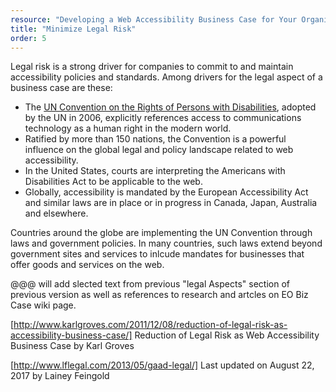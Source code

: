 ```yaml
---
resource: "Developing a Web Accessibility Business Case for Your Organization"
title: "Minimize Legal Risk"
order: 5
---
```


Legal risk is a strong driver for companies to commit to and maintain accessibility policies and standards. Among drivers for the legal aspect of a business case are these:
* The [UN Convention on the Rights of Persons with Disabilities](http://www.un.org/disabilities/default.asp?navid=12&pid=150), adopted by the UN in 2006, explicitly references access to communications technology as a human right in the modern world. 
* Ratified by more than 150 nations, the Convention is a powerful influence on the global legal and policy landscape related to web accessibility. 
* In the United States, courts are interpreting the Americans with Disabilities Act to be applicable to the web.
* Globally, accessibility is mandated by the European Accessibility Act and similar laws are in place or in progress in Canada, Japan, Australia and elsewhere. 

Countries around the globe are implementing the UN Convention through laws and government policies. In many countries, such laws extend beyond government sites and services to inlcude mandates for businesses that offer goods and services on the web. 

@@@ will add slected text from previous "legal Aspects" section of previous version as well as references to research and artcles on EO Biz Case wiki page.

[http://www.karlgroves.com/2011/12/08/reduction-of-legal-risk-as-accessibility-business-case/] Reduction of Legal Risk as Web Accessibility Business Case by Karl Groves

[http://www.lflegal.com/2013/05/gaad-legal/] Last updated on August 22, 2017 by Lainey Feingold 
